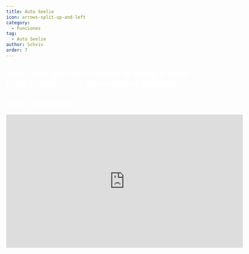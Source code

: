 ```yaml
---
title: Auto Seelie
icon: arrows-split-up-and-left
category:
  - Funciones
tag:
  - Auto Seelie
author: Schvis
order: 7
---
```


## <span style='color:white;'>Auto Seelie quita la necesidad de seguir al seelie hasta su estatua, ira sola cuando te acerques.</span>

## <span style='color:white;'>Video de Ejemplo:</span>

<iframe width="640" height="360" src="https://www.youtube.com/embed/uETIJ4KS39M?list=PL5eI1Tb64p56g27qfYk7VuFTz4FK6YrKa" title="Korepi - Auto Seelie" frameborder="0" allow="accelerometer; autoplay; clipboard-write; encrypted-media; gyroscope; picture-in-picture; web-share" allowfullscreen></iframe>